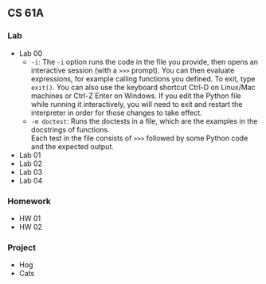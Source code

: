 ## CS 61A

### Lab

- Lab 00
  - `-i`: The `-i` option runs the code in the file you provide, then opens an interactive session (with a `>>>` prompt). You can then evaluate expressions, for example calling functions you defined. To exit, type `exit()`. You can also use the keyboard shortcut Ctrl-D on Linux/Mac machines or Ctrl-Z Enter on Windows.
  If you edit the Python file while running it interactively, you will need to exit and restart the interpreter in order for those changes to take effect.   
  - `-m doctest`: Runs the doctests in a file, which are the examples in the docstrings of functions.   
  Each test in the file consists of `>>>` followed by some Python code and the expected output.
- Lab 01
- Lab 02
- Lab 03
- Lab 04

### Homework

- HW 01
- HW 02


### Project

- Hog
- Cats